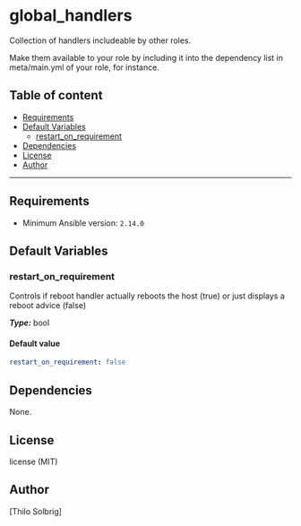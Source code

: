 # global_handlers

Collection of handlers includeable by other roles.

Make them available to your role by including it into the
dependency list in meta/main.yml of your role, for instance.

## Table of content

- [Requirements](#requirements)
- [Default Variables](#default-variables)
  - [restart_on_requirement](#restart_on_requirement)
- [Dependencies](#dependencies)
- [License](#license)
- [Author](#author)

---

## Requirements

- Minimum Ansible version: `2.14.0`

## Default Variables

### restart_on_requirement

Controls if reboot handler actually reboots the host (true)
or just displays a reboot advice (false)

**_Type:_** bool<br />

#### Default value

```YAML
restart_on_requirement: false
```

## Dependencies

None.

## License

license (MIT)

## Author

[Thilo Solbrig]
